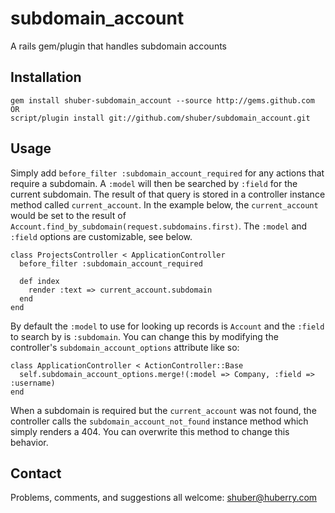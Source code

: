subdomain\_account
==================

A rails gem/plugin that handles subdomain accounts


Installation
------------

	gem install shuber-subdomain_account --source http://gems.github.com
	OR
	script/plugin install git://github.com/shuber/subdomain_account.git


Usage
-----

Simply add `before_filter :subdomain_account_required` for any actions that require a subdomain. A `:model` will then be searched 
by `:field` for the current subdomain. The result of that query is stored in a controller instance method called `current_account`. 
In the example below, the `current_account` would be set to the result of `Account.find_by_subdomain(request.subdomains.first)`. 
The `:model` and `:field` options are customizable, see below.

	class ProjectsController < ApplicationController
	  before_filter :subdomain_account_required
	
	  def index
	    render :text => current_account.subdomain
	  end
	end

By default the `:model` to use for looking up records is `Account` and the `:field` to search by is `:subdomain`. You can change 
this by modifying the controller's `subdomain_account_options` attribute like so:

	class ApplicationController < ActionController::Base
	  self.subdomain_account_options.merge!(:model => Company, :field => :username)
	end

When a subdomain is required but the `current_account` was not found, the controller calls the `subdomain_account_not_found` instance 
method which simply renders a 404. You can overwrite this method to change this behavior.


Contact
-------

Problems, comments, and suggestions all welcome: [shuber@huberry.com](mailto:shuber@huberry.com)